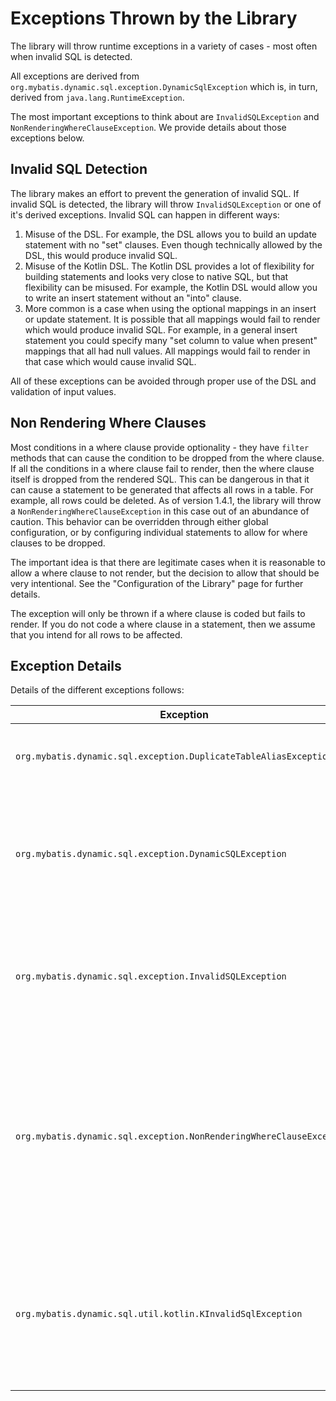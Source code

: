 # Exceptions Thrown by the Library

The library will throw runtime exceptions in a variety of cases - most often when invalid SQL is detected.

All exceptions are derived from `org.mybatis.dynamic.sql.exception.DynamicSqlException` which is, in turn,
derived from `java.lang.RuntimeException`.

The most important exceptions to think about are `InvalidSQLException` and `NonRenderingWhereClauseException`. We
provide details about those exceptions below.

## Invalid SQL Detection

The library makes an effort to prevent the generation of invalid SQL. If invalid SQL is detected, the library will
throw `InvalidSQLException` or one of it's derived exceptions. Invalid SQL can happen in different ways:

1. Misuse of the DSL. For example, the DSL allows you to build an update statement with no "set" clauses.
   Even though technically allowed by the DSL, this would produce invalid SQL.
2. Misuse of the Kotlin DSL. The Kotlin DSL provides a lot of flexibility for building statements and looks very close
   to native SQL, but that flexibility can be misused. For example, the Kotlin DSL would allow you to write an insert
   statement without an "into" clause.
3. More common is a case when using the optional mappings in an insert or update statement. It is possible
   that all mappings would fail to render which would produce invalid SQL. For example, in a general insert statement
   you could specify many "set column to value when present" mappings that all had null values. All mappings would fail
   to render in that case which would cause invalid SQL.

All of these exceptions can be avoided through proper use of the DSL and validation of input values.

## Non Rendering Where Clauses

Most conditions in a where clause provide optionality - they have `filter` methods that can cause the condition to be
dropped from the where clause. If all the conditions in a where clause fail to render, then the where clause itself is
dropped from the rendered SQL. This can be dangerous in that it can cause a statement to be generated that affects all
rows in a table. For example, all rows could be deleted. As of version 1.4.1, the library will throw a 
`NonRenderingWhereClauseException` in this case out of an abundance of caution. This behavior can be overridden
through either global configuration, or by configuring individual statements to allow for where clauses to be dropped.

The important idea is that there are legitimate cases when it is reasonable to allow a where clause to not render, but
the decision to allow that should be very intentional. See the "Configuration of the Library" page for further details.

The exception will only be thrown if a where clause is coded but fails to render. If you do not code a where clause in
a statement, then we assume that you intend for all rows to be affected.

## Exception Details

Details of the different exceptions follows:

| Exception                                                            | Causes                                                                                                                                                                                                                                                                            |
|----------------------------------------------------------------------|-----------------------------------------------------------------------------------------------------------------------------------------------------------------------------------------------------------------------------------------------------------------------------------|
| `org.mybatis.dynamic.sql.exception.DuplicateTableAliasException`     | Thrown if you attempt to join more than one table with the same alias in a select statement                                                                                                                                                                                       |
| `org.mybatis.dynamic.sql.exception.DynamicSQLException`              | Thrown when other more specific exceptions are not appropriate. One example is when reading a configuration property file causes an IOException. This is a rare occurrence.                                                                                                       |
| `org.mybatis.dynamic.sql.exception.InvalidSQLException`              | Thrown if invalid SQL is detected. The most common causes are when all the optional column mappings in an insert or update statement fail to render.                                                                                                                              |
| `org.mybatis.dynamic.sql.exception.NonRenderingWhereClauseException` | Thrown if all conditions in a where clause fail to render - which will cause the where clause to be dropped from the rendered SQL. This could cause a statement to inadvertently affect all rows in a table. This behavior can be changed with global or statement configuration. |
| `org.mybatis.dynamic.sql.util.kotlin.KInvalidSqlException`           | Thrown if invalid SQL is detected when using the Kotlin DSL. This exception is for specific misuses of the Kotlin DSL. It is derived from `InvalidSQLException` which can also occur when using the Kotlin DSL.                                                                   |
